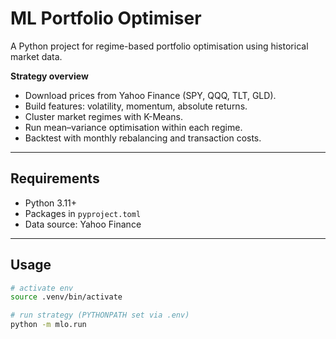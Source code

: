 # ML Portfolio Optimiser

A Python project for regime-based portfolio optimisation using historical market data.

**Strategy overview**
- Download prices from Yahoo Finance (SPY, QQQ, TLT, GLD).
- Build features: volatility, momentum, absolute returns.
- Cluster market regimes with K-Means.
- Run mean–variance optimisation within each regime.
- Backtest with monthly rebalancing and transaction costs.

---

## Requirements
- Python 3.11+
- Packages in `pyproject.toml`
- Data source: Yahoo Finance

---

## Usage

```bash
# activate env
source .venv/bin/activate

# run strategy (PYTHONPATH set via .env)
python -m mlo.run

